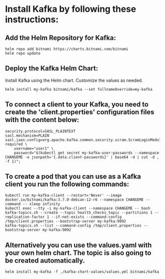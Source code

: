 # Install Kafka by following these instructions:

## Add the Helm Repository for Kafka:
```
helm repo add bitnami https://charts.bitnami.com/bitnami
helm repo update
```

## Deploy the Kafka Helm Chart:

Install Kafka using the Helm chart. Customize the values as needed.
```
helm install my-kafka bitnami/kafka --set fullnameOverride=my-kafka 
```
## To connect a client to your Kafka, you need to create the 'client.properties' configuration files with the content below:
```
security.protocol=SASL_PLAINTEXT
sasl.mechanism=PLAIN
sasl.jaas.config=org.apache.kafka.common.security.scram.ScramLoginModule required \
    username="user1" \
    password="$(kubectl get secret my-kafka-user-passwords --namespace CHANGEME -o jsonpath='{.data.client-passwords}' | base64 -d | cut -d , -f 1)";
```

## To create a pod that you can use as a Kafka client you run the following commands:
```
kubectl run my-kafka-client --restart='Never' --image docker.io/bitnami/kafka:3.7.0-debian-12-r6 --namespace CHANGEME --command -- sleep infinity 
kubectl exec --tty -i my-kafka-client --namespace CHANGEME -- bash
kafka-topics.sh --create --topic health_checks_topic --partitions 1 --replication-factor 1 --if-not-exists --command-config /tmp/client.properties --bootstrap-server my-kafka:9092
kafka-topics.sh --list --command-config /tmp/client.properties --bootstrap-server my-kafka:9092
```
## Alternatively you can use the values.yaml with your own helm chart. The topic is also going to be created automatically.

```
helm install my-kafka -f ./kafka-chart-values/values.yml bitnami/kafka 
```